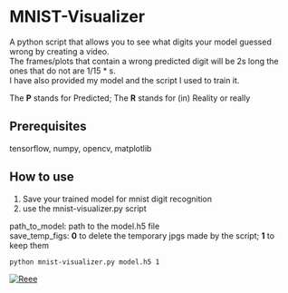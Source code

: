 # MNIST-Visualizer
A python script that allows you to see what digits your model guessed wrong by creating a video.  
The frames/plots that contain a wrong predicted digit will be 2s long the ones that do not are 1/15 * s.  
I have also provided my model and the script I used to train it.  

The **P** stands for Predicted; The **R** stands for (in) Reality or really
## Prerequisites
tensorflow, numpy, opencv, matplotlib
## How to use
1. Save your trained model for mnist digit recognition
2. use the mnist-visualizer.py script

path_to_model: path to the model.h5 file  
save_temp_figs: **0** to delete the temporary jpgs made by the script; **1** to keep them

```
python mnist-visualizer.py model.h5 1
```

[![Reee](https://youtu.be/Aq91fyZpgBs/0.jpg)](https://youtu.be/Aq91fyZpgBs)
